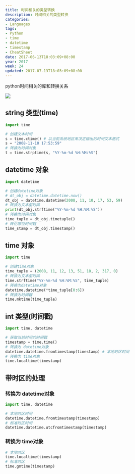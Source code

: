 ```yaml
---
title: 时间相关的类型转换
description: 时间相关的类型转换
categories:
- Languages
tags:
- Python
- time
- datetime
- timestamp
- CheatSheet
date: 2017-06-13T18:03:09+08:00
year: 2017
week: 24
updated: 2017-07-13T18:03:09+08:00
---
```


python时间相关的库和转换关系

 <!-- more --> 

![](https://cdn.jsdelivr.net/gh/HaoweiCh/imgs/2DFD43E7E5FA4C963C8058DCFB28D9DF56B3ACEE.webp)


## string 类型(time)

```python
import time

# 创建文本时间
s = time.ctime() # 以当前系统地区来决定输出的时间文本格式
s = "2008-11-10 17:53:59"
# 转换为时间对象
t = time.strptime(s, "%Y-%m-%d %H:%M:%S") 

```

## datetime 对象

```python
import datetime

# 创建datetime对象
# dt_obj = datetime.datetime.now()
dt_obj = datetime.datetime(2008, 11, 10, 17, 53, 59) 
# 转换为文本型时间
print(dt_obj.strftime("%Y-%m-%d %H:%M:%S")) 
# 转换为时间对象
time_tuple = dt_obj.timetuple()
# 转化哪位时间戳
time_stamp = dt_obj.timestamp()

```
## time 对象

```python
import time

# 创建time对象
time_tuple = (2008, 11, 12, 13, 51, 18, 2, 317, 0)
# 转换为文本型时间
time.strftime("%Y-%m-%d %H:%M:%S", time_tuple)
# 转换为datetime对象
datetime.datetime(*time_tuple[0:6])
# 转换为时间戳
time.mktime(time_tuple)
```

## int 类型(时间戳)

```python
import time, datetime

# 获取当前时间的时间戳
timestamp = time.time()
# 转换为 datetime对象
datetime.datetime.fromtimestamp(timestamp) # 本地时区时间
# 转换为 time对象
time.localtime(timestamp)
```
## 带时区的处理

### 转换为 datetime对象

```python
import time, datetime

# 本地时区时间
datetime.datetime.fromtimestamp(timestamp)
# 标准时区时间
datetime.datetime.utcfromtimestamp(timestamp)
```

### 转换为 time对象

```python
# 本地时区
time.localtime(timestamp)
# 标准时区
time.gmtime(timestamp)
```